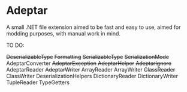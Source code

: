# Adeptar
A small .NET file extension aimed to be fast and easy to use, aimed for modding purposes, with manual work in mind.

TO DO:

~~DeserializableType~~
~~Formatting~~
~~SerializableType~~
~~SerializationMode~~
AdeptarConverter
~~AdeptarException~~
~~AdeptarHelper~~
~~AdeptarIgnore~~
AdeptarReader
~~AdeptarWriter~~
ArrayReader
ArrayWriter
~~ClassReader~~
ClassWriter
DeserializationHelpers
DictionaryReader
DictionaryWriter
TupleReader
TypeGetters













